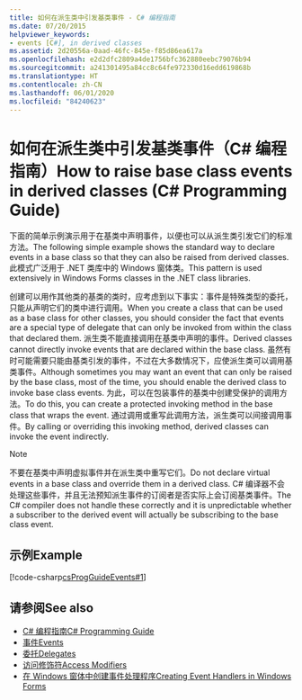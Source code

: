 ```yaml
---
title: 如何在派生类中引发基类事件 - C# 编程指南
ms.date: 07/20/2015
helpviewer_keywords:
- events [C#], in derived classes
ms.assetid: 2d20556a-0aad-46fc-845e-f85d86ea617a
ms.openlocfilehash: e2d2dfc2809a4de1756bfc362880eebc79076b94
ms.sourcegitcommit: a241301495a84cc8c64fe972330d16edd619868b
ms.translationtype: HT
ms.contentlocale: zh-CN
ms.lasthandoff: 06/01/2020
ms.locfileid: "84240623"
---
```

# <a name="how-to-raise-base-class-events-in-derived-classes-c-programming-guide"></a><span data-ttu-id="179b2-102">如何在派生类中引发基类事件（C# 编程指南）</span><span class="sxs-lookup"><span data-stu-id="179b2-102">How to raise base class events in derived classes (C# Programming Guide)</span></span>
<span data-ttu-id="179b2-103">下面的简单示例演示用于在基类中声明事件，以便也可以从派生类引发它们的标准方法。</span><span class="sxs-lookup"><span data-stu-id="179b2-103">The following simple example shows the standard way to declare events in a base class so that they can also be raised from derived classes.</span></span> <span data-ttu-id="179b2-104">此模式广泛用于 .NET 类库中的 Windows 窗体类。</span><span class="sxs-lookup"><span data-stu-id="179b2-104">This pattern is used extensively in Windows Forms classes in the .NET class libraries.</span></span>  
  
 <span data-ttu-id="179b2-105">创建可以用作其他类的基类的类时，应考虑到以下事实：事件是特殊类型的委托，只能从声明它们的类中进行调用。</span><span class="sxs-lookup"><span data-stu-id="179b2-105">When you create a class that can be used as a base class for other classes, you should consider the fact that events are a special type of delegate that can only be invoked from within the class that declared them.</span></span> <span data-ttu-id="179b2-106">派生类不能直接调用在基类中声明的事件。</span><span class="sxs-lookup"><span data-stu-id="179b2-106">Derived classes cannot directly invoke events that are declared within the base class.</span></span> <span data-ttu-id="179b2-107">虽然有时可能需要只能由基类引发的事件，不过在大多数情况下，应使派生类可以调用基类事件。</span><span class="sxs-lookup"><span data-stu-id="179b2-107">Although sometimes you may want an event that can only be raised by the base class, most of the time, you should enable the derived class to invoke base class events.</span></span> <span data-ttu-id="179b2-108">为此，可以在包装事件的基类中创建受保护的调用方法。</span><span class="sxs-lookup"><span data-stu-id="179b2-108">To do this, you can create a protected invoking method in the base class that wraps the event.</span></span> <span data-ttu-id="179b2-109">通过调用或重写此调用方法，派生类可以间接调用事件。</span><span class="sxs-lookup"><span data-stu-id="179b2-109">By calling or overriding this invoking method, derived classes can invoke the event indirectly.</span></span>  
  
> [!NOTE]
> <span data-ttu-id="179b2-110">不要在基类中声明虚拟事件并在派生类中重写它们。</span><span class="sxs-lookup"><span data-stu-id="179b2-110">Do not declare virtual events in a base class and override them in a derived class.</span></span> <span data-ttu-id="179b2-111">C# 编译器不会处理这些事件，并且无法预知派生事件的订阅者是否实际上会订阅基类事件。</span><span class="sxs-lookup"><span data-stu-id="179b2-111">The C# compiler does not handle these correctly and it is unpredictable whether a subscriber to the derived event will actually be subscribing to the base class event.</span></span>  
  
## <a name="example"></a><span data-ttu-id="179b2-112">示例</span><span class="sxs-lookup"><span data-stu-id="179b2-112">Example</span></span>  
 [!code-csharp[csProgGuideEvents#1](~/samples/snippets/csharp/VS_Snippets_VBCSharp/csProgGuideEvents/CS/Events.cs#1)]  
  
## <a name="see-also"></a><span data-ttu-id="179b2-113">请参阅</span><span class="sxs-lookup"><span data-stu-id="179b2-113">See also</span></span>

- [<span data-ttu-id="179b2-114">C# 编程指南</span><span class="sxs-lookup"><span data-stu-id="179b2-114">C# Programming Guide</span></span>](../index.md)
- [<span data-ttu-id="179b2-115">事件</span><span class="sxs-lookup"><span data-stu-id="179b2-115">Events</span></span>](./index.md)
- [<span data-ttu-id="179b2-116">委托</span><span class="sxs-lookup"><span data-stu-id="179b2-116">Delegates</span></span>](../delegates/index.md)
- [<span data-ttu-id="179b2-117">访问修饰符</span><span class="sxs-lookup"><span data-stu-id="179b2-117">Access Modifiers</span></span>](../classes-and-structs/access-modifiers.md)
- [<span data-ttu-id="179b2-118">在 Windows 窗体中创建事件处理程序</span><span class="sxs-lookup"><span data-stu-id="179b2-118">Creating Event Handlers in Windows Forms</span></span>](../../../framework/winforms/creating-event-handlers-in-windows-forms.md)
